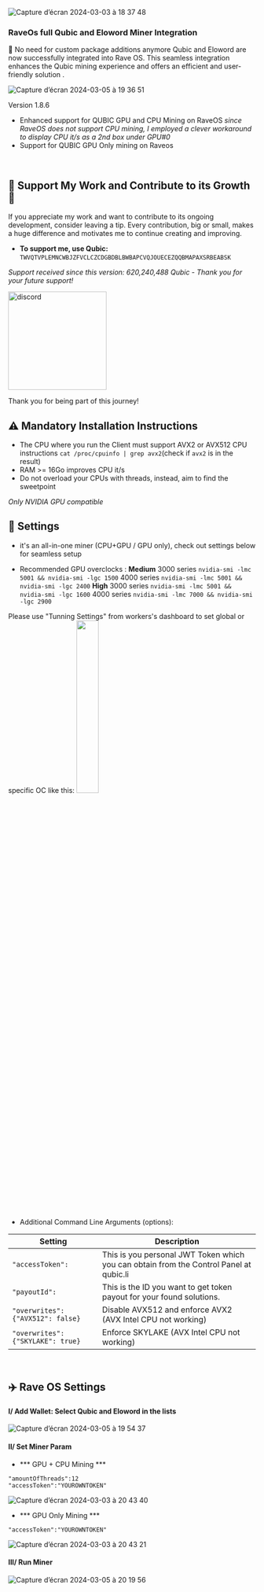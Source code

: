 ![Capture d’écran 2024-03-03 à 18 37 48](https://github.com/EloWord/raveos/assets/155255722/07ece88c-1e1a-47f9-b2c6-64b2b0e11113)

### RaveOs full Qubic and Eloword Miner Integration

🚀   No need for custom package additions anymore
Qubic and Eloword are now successfully integrated into Rave OS. This seamless integration enhances the Qubic mining experience and offers an efficient and user-friendly solution .

![Capture d’écran 2024-03-05 à 19 36 51](https://github.com/EloWord/raveos/assets/155255722/035ec9f3-5bb4-4b70-aaac-7a63a5a97b49)

Version 1.8.6

- Enhanced support for QUBIC GPU and CPU Mining on RaveOS 
*since RaveOS does not support CPU mining, I employed a clever workaround to display CPU it/s as a 2nd box under GPU#0*
- Support for QUBIC GPU Only mining on Raveos

<br>

## :star2: Support My Work and Contribute to its Growth :star2:

If you appreciate my work and want to contribute to its ongoing development, consider leaving a tip. Every contribution, big or small, makes a huge difference and motivates me to continue creating and improving.

- **To support me, use Qubic:** `TWVQTVPLEMNCWBJZFVCLCZCDGBDBLBWBAPCVQJOUECEZQQBMAPAXSRBEABSK`

*Support received since this version: 620,240,488 Qubic - Thank you for your future support!*

[<img src="https://github.com/EloWord/hiveos/assets/155255722/dedb996d-c517-4059-a55a-d9adea9a21f1" alt="discord" width="200">](https://discord.gg/bWHcuuyQBf)

Thank you for being part of this journey!
<br>

## :warning: Mandatory Installation Instructions
- The CPU where you run the Client must support AVX2 or AVX512 CPU instructions
`cat /proc/cpuinfo | grep avx2`(check if `avx2` is in the result)
- RAM >= 16Go improves CPU it/s
- Do not overload your CPUs with threads, instead, aim to find the sweetpoint

*Only NVIDIA GPU compatible*
<br>

## :wrench: Settings

- it's an all-in-one miner (CPU+GPU / GPU only), check out settings below for seamless setup

- Recommended GPU overclocks :
**Medium**
3000 series ```nvidia-smi -lmc 5001 && nvidia-smi -lgc 1500```
4000 series ```nvidia-smi -lmc 5001 && nvidia-smi -lgc 2400```
**High**
3000 series ```nvidia-smi -lmc 5001 && nvidia-smi -lgc 1600```
4000 series ```nvidia-smi -lmc 7000 && nvidia-smi -lgc 2900```

Please use "Tunning Settings" from workers's dashboard to set global or specific OC like this:
<img src="https://github.com/EloWord/raveos/assets/155255722/5ac7b358-02c0-43fe-9531-3e8fe768bc3b" width="30%">


<br>

- Additional Command Line Arguments (options):

| Setting | Description |
| ---- | --------- |
| ```"accessToken":``` | This is you personal JWT Token which you can obtain from the Control Panel at qubic.li |
| ```"payoutId":``` |  This is the ID you want to get token payout for your found solutions. |
|  ```"overwrites": {"AVX512": false}``` |  Disable AVX512 and enforce AVX2 (AVX Intel CPU not working) |
| ```"overwrites": {"SKYLAKE": true}```  |  Enforce SKYLAKE (AVX Intel CPU not working)  |
<br>

## ✈️ Rave OS Settings


#### I/ Add Wallet: Select Qubic and Eloword in the lists
![Capture d’écran 2024-03-05 à 19 54 37](https://github.com/EloWord/raveos/assets/155255722/1bee33a2-0954-4f8e-a0ab-8f764481d454)


#### II/ Set Miner Param
- *** GPU + CPU Mining ***

```
"amountOfThreads":12
"accessToken":"YOUROWNTOKEN"
```
![Capture d’écran 2024-03-03 à 20 43 40](https://github.com/EloWord/raveos/assets/155255722/deab08e2-58ef-43da-b71b-42093e3da154) 

- *** GPU Only Mining ***

```
"accessToken":"YOUROWNTOKEN"
```
![Capture d’écran 2024-03-03 à 20 43 21](https://github.com/EloWord/raveos/assets/155255722/7a60c27d-a750-4417-b2e0-91d12dcb1a42)

#### III/ Run Miner

![Capture d’écran 2024-03-05 à 20 19 56](https://github.com/EloWord/raveos/assets/155255722/bc382d28-a8f5-47d7-98e8-56c086660c4a)


